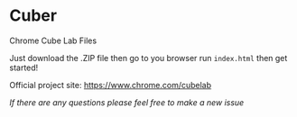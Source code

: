 # Cuber
Chrome Cube Lab Files

Just download the .ZIP file then go to you browser run ```index.html``` then get started!

Official project site: https://www.chrome.com/cubelab

*If there are any questions please feel free to make a new issue*

